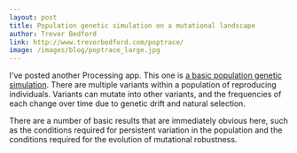 ```yaml
---
layout: post
title: Population genetic simulation on a mutational landscape
author: Trevor Bedford
link: http://www.trevorbedford.com/poptrace/
image: /images/blog/poptrace_large.jpg
---
```


I've posted another Processing app. This one is [a basic population genetic simulation](http://www.trevorbedford.com/poptrace/).  There are multiple variants within a population of reproducing individuals.  Variants can mutate into other variants, and the frequencies of each change over time due to genetic drift and natural selection.  

There are a number of basic results that are immediately obvious here, such as the conditions required for persistent variation in the population and the conditions required for the evolution of mutational robustness. 
